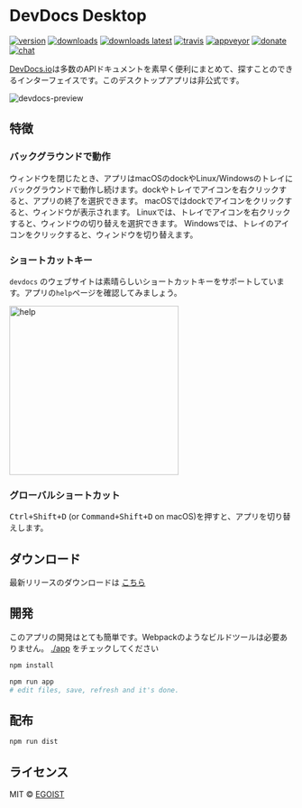 # DevDocs Desktop

[![version](https://img.shields.io/github/release/egoist/devdocs-desktop.svg?style=flat-square)](https://github.com/egoist/devdocs-desktop/releases)
[![downloads](https://img.shields.io/github/downloads/egoist/devdocs-desktop/total.svg?style=flat-square)](https://github.com/egoist/devdocs-desktop/releases)
[![downloads latest](https://img.shields.io/github/downloads/egoist/devdocs-desktop/latest/total.svg?style=flat-square)](https://github.com/egoist/devdocs-desktop/releases/latest)
[![travis](https://img.shields.io/travis/egoist/devdocs-desktop.svg?style=flat-square)](https://travis-ci.org/egoist/devdocs-desktop)
[![appveyor](https://img.shields.io/appveyor/ci/egoist/devdocs-desktop.svg?style=flat-square)](https://ci.appveyor.com/project/egoist/devdocs-desktop) [![donate](https://img.shields.io/badge/$-donate-ff69b4.svg?maxAge=2592000&style=flat-square)](https://github.com/egoist/donate) [![chat](https://img.shields.io/badge/chat-on%20discord-7289DA.svg?style=flat-square)](https://chat.egoist.moe)

<!--[DevDocs.io](https://devdocs.io/) combines multiple API documentations in a fast, organized, and searchable interface. This is an unoffcial desktop app for it.-->
[DevDocs.io](https://devdocs.io/)は多数のAPIドキュメントを素早く便利にまとめて、探すことのできるインターフェイスです。このデスクトップアプリは非公式です。

![devdocs-preview](https://user-images.githubusercontent.com/8784712/27121730-11676ba8-511b-11e7-8c01-00444ee8501a.png)

## 特徴

### バックグラウンドで動作

<!--When closing the window, the app will continue running in the background, in the dock on macOS and the tray on Linux/Windows. Right-click the dock/tray icon and choose Quit to completely quit the app. On macOS, click the dock icon to show the window. On Linux, right-click the tray icon and choose Toggle to toggle the window. On Windows, click the tray icon to toggle the window. -->
ウィンドウを閉じたとき、アプリはmacOSのdockやLinux/Windowsのトレイにバックグラウンドで動作し続けます。dockやトレイでアイコンを右クリックすると、アプリの終了を選択できます。
macOSではdockでアイコンをクリックすると、ウィンドウが表示されます。
Linuxでは、トレイでアイコンを右クリックすると、ウィンドウの切り替えを選択できます。
Windowsでは、トレイのアイコンをクリックすると、ウィンドウを切り替えます。

<!--### Build-in shortcuts-->

### ショートカットキー

<!--`devdocs` the website itself has great built-in shortcuts support, just check the `help` page in the app.-->
`devdocs` のウェブサイトは素晴らしいショートカットキーをサポートしています。アプリの`help`ページを確認してみましょう。

<img src="https://ooo.0o0.ooo/2017/06/14/59402442301b8.png" alt="help" width="300" />

### グローバルショートカット

<!--Use <kbd>Ctrl+Shift+D</kbd> (or <kbd>Command+Shift+D</kbd> on macOS) to toggle the app.-->
<kbd>Ctrl+Shift+D</kbd> (or <kbd>Command+Shift+D</kbd> on macOS)を押すと、アプリを切り替えします。

## ダウンロード

<!--You can manually download the latest release -->
最新リリースのダウンロードは
[こちら](https://github.com/egoist/devdocs-desktop/releases)

## 開発

このアプリの開発はとても簡単です。Webpackのようなビルドツールは必要ありません。
[./app](/app) をチェックしてください

```bash
npm install

npm run app
# edit files, save, refresh and it's done.
```

## 配布

```bash
npm run dist
```

## ライセンス

MIT &copy; [EGOIST](https://github.com/egoist)
